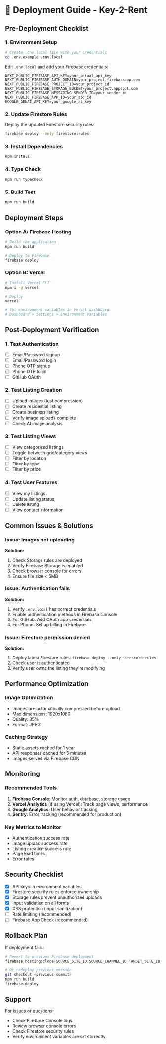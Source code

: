 # 🚀 Deployment Guide - Key-2-Rent

## Pre-Deployment Checklist

### 1. Environment Setup

```bash
# Create .env.local file with your credentials
cp .env.example .env.local
```

Edit `.env.local` and add your Firebase credentials:
```env
NEXT_PUBLIC_FIREBASE_API_KEY=your_actual_api_key
NEXT_PUBLIC_FIREBASE_AUTH_DOMAIN=your_project.firebaseapp.com
NEXT_PUBLIC_FIREBASE_PROJECT_ID=your_project_id
NEXT_PUBLIC_FIREBASE_STORAGE_BUCKET=your_project.appspot.com
NEXT_PUBLIC_FIREBASE_MESSAGING_SENDER_ID=your_sender_id
NEXT_PUBLIC_FIREBASE_APP_ID=your_app_id
GOOGLE_GENAI_API_KEY=your_google_ai_key
```

### 2. Update Firestore Rules

Deploy the updated Firestore security rules:

```bash
firebase deploy --only firestore:rules
```

### 3. Install Dependencies

```bash
npm install
```

### 4. Type Check

```bash
npm run typecheck
```

### 5. Build Test

```bash
npm run build
```

## Deployment Steps

### Option A: Firebase Hosting

```bash
# Build the application
npm run build

# Deploy to Firebase
firebase deploy
```

### Option B: Vercel

```bash
# Install Vercel CLI
npm i -g vercel

# Deploy
vercel

# Set environment variables in Vercel dashboard
# Dashboard > Settings > Environment Variables
```

## Post-Deployment Verification

### 1. Test Authentication
- [ ] Email/Password signup
- [ ] Email/Password login
- [ ] Phone OTP signup
- [ ] Phone OTP login
- [ ] GitHub OAuth

### 2. Test Listing Creation
- [ ] Upload images (test compression)
- [ ] Create residential listing
- [ ] Create business listing
- [ ] Verify image uploads complete
- [ ] Check AI image analysis

### 3. Test Listing Views
- [ ] View categorized listings
- [ ] Toggle between grid/category views
- [ ] Filter by location
- [ ] Filter by type
- [ ] Filter by price

### 4. Test User Features
- [ ] View my listings
- [ ] Update listing status
- [ ] Delete listing
- [ ] View contact information

## Common Issues & Solutions

### Issue: Images not uploading
**Solution:**
1. Check Storage rules are deployed
2. Verify Firebase Storage is enabled
3. Check browser console for errors
4. Ensure file size < 5MB

### Issue: Authentication fails
**Solution:**
1. Verify `.env.local` has correct credentials
2. Enable authentication methods in Firebase Console
3. For GitHub: Add OAuth app credentials
4. For Phone: Set up billing in Firebase

### Issue: Firestore permission denied
**Solution:**
1. Deploy latest Firestore rules: `firebase deploy --only firestore:rules`
2. Check user is authenticated
3. Verify user owns the listing they're modifying

## Performance Optimization

### Image Optimization
- Images are automatically compressed before upload
- Max dimensions: 1920x1080
- Quality: 85%
- Format: JPEG

### Caching Strategy
- Static assets cached for 1 year
- API responses cached for 5 minutes
- Images served via Firebase CDN

## Monitoring

### Recommended Tools
1. **Firebase Console**: Monitor auth, database, storage usage
2. **Vercel Analytics** (if using Vercel): Track page views, performance
3. **Google Analytics**: User behavior tracking
4. **Sentry**: Error tracking (recommended for production)

### Key Metrics to Monitor
- Authentication success rate
- Image upload success rate
- Listing creation success rate
- Page load times
- Error rates

## Security Checklist

- [x] API keys in environment variables
- [x] Firestore security rules enforce ownership
- [x] Storage rules prevent unauthorized uploads
- [x] Input validation on all forms
- [x] XSS protection (input sanitization)
- [ ] Rate limiting (recommended)
- [ ] Firebase App Check (recommended)

## Rollback Plan

If deployment fails:

```bash
# Revert to previous Firebase deployment
firebase hosting:clone SOURCE_SITE_ID:SOURCE_CHANNEL_ID TARGET_SITE_ID:live

# Or redeploy previous version
git checkout <previous-commit>
npm run build
firebase deploy
```

## Support

For issues or questions:
- Check Firebase Console logs
- Review browser console errors
- Check Firestore security rules
- Verify environment variables are set correctly
